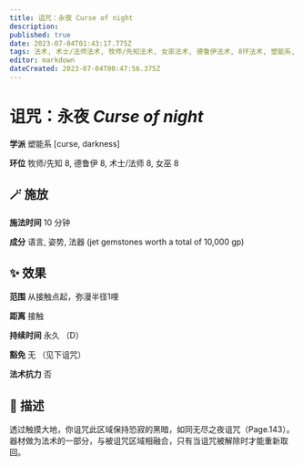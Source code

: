 ```yaml
---
title: 诅咒：永夜 Curse of night
description: 
published: true
date: 2023-07-04T01:43:17.775Z
tags: 法术, 术士/法师法术, 牧师/先知法术, 女巫法术, 德鲁伊法术, 8环法术, 塑能系, curse, darkness
editor: markdown
dateCreated: 2023-07-04T00:47:56.375Z
---
```


# **诅咒：永夜** *Curse of night*

**学派** 塑能系 \[curse, darkness\] 

**环位** 牧师/先知 8, 德鲁伊 8, 术士/法师 8, 女巫 8

## 🪄 施放

**施法时间** 10 分钟

**成分** 语言, 姿势, 法器 (jet gemstones worth a total of 10,000 gp)

## ✨ 效果  

**范围** 从接触点起，弥漫半径1哩

**距离** 接触  

**持续时间** 永久 （D） 

**豁免** 无 （见下诅咒）

**法术抗力** 否

## 📖 描述

透过触摸大地，你诅咒此区域保持恐寂的黑暗，如同无尽之夜诅咒（Page.143）。器材做为法术的一部分，与被诅咒区域相融合，只有当诅咒被解除时才能重新取回。
    